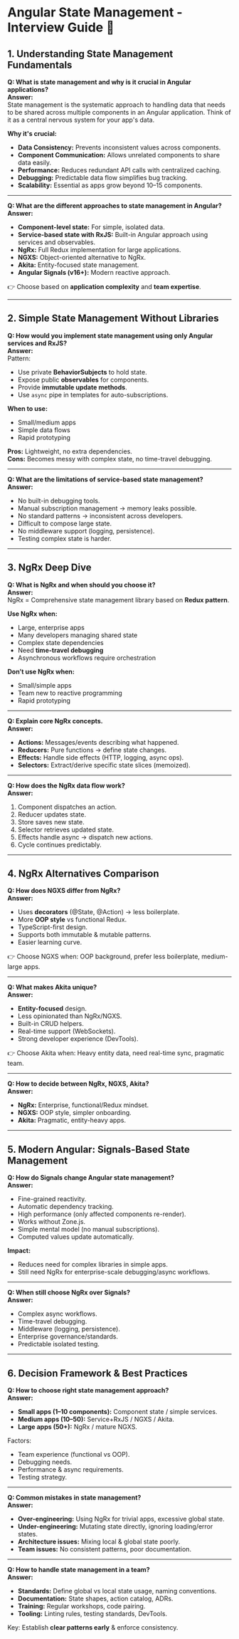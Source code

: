 # Angular State Management - Interview Guide 🎯

## 1. Understanding State Management Fundamentals

**Q: What is state management and why is it crucial in Angular applications?**  
**Answer:**  
State management is the systematic approach to handling data that needs to be shared across multiple components in an Angular application. Think of it as a central nervous system for your app's data.

**Why it's crucial:**
- **Data Consistency:** Prevents inconsistent values across components.  
- **Component Communication:** Allows unrelated components to share data easily.  
- **Performance:** Reduces redundant API calls with centralized caching.  
- **Debugging:** Predictable data flow simplifies bug tracking.  
- **Scalability:** Essential as apps grow beyond 10–15 components.  

---

**Q: What are the different approaches to state management in Angular?**  
**Answer:**  
- **Component-level state:** For simple, isolated data.  
- **Service-based state with RxJS:** Built-in Angular approach using services and observables.  
- **NgRx:** Full Redux implementation for large applications.  
- **NGXS:** Object-oriented alternative to NgRx.  
- **Akita:** Entity-focused state management.  
- **Angular Signals (v16+):** Modern reactive approach.  

👉 Choose based on **application complexity** and **team expertise**.

---

## 2. Simple State Management Without Libraries

**Q: How would you implement state management using only Angular services and RxJS?**  
**Answer:**  
Pattern:
- Use private **BehaviorSubjects** to hold state.  
- Expose public **observables** for components.  
- Provide **immutable update methods**.  
- Use `async` pipe in templates for auto-subscriptions.  

**When to use:**
- Small/medium apps  
- Simple data flows  
- Rapid prototyping  

**Pros:** Lightweight, no extra dependencies.  
**Cons:** Becomes messy with complex state, no time-travel debugging.  

---

**Q: What are the limitations of service-based state management?**  
**Answer:**  
- No built-in debugging tools.  
- Manual subscription management → memory leaks possible.  
- No standard patterns → inconsistent across developers.  
- Difficult to compose large state.  
- No middleware support (logging, persistence).  
- Testing complex state is harder.  

---

## 3. NgRx Deep Dive

**Q: What is NgRx and when should you choose it?**  
**Answer:**  
NgRx = Comprehensive state management library based on **Redux pattern**.  

**Use NgRx when:**
- Large, enterprise apps  
- Many developers managing shared state  
- Complex state dependencies  
- Need **time-travel debugging**  
- Asynchronous workflows require orchestration  

**Don’t use NgRx when:**  
- Small/simple apps  
- Team new to reactive programming  
- Rapid prototyping  

---

**Q: Explain core NgRx concepts.**  
**Answer:**  
- **Actions:** Messages/events describing what happened.  
- **Reducers:** Pure functions → define state changes.  
- **Effects:** Handle side effects (HTTP, logging, async ops).  
- **Selectors:** Extract/derive specific state slices (memoized).  

---

**Q: How does the NgRx data flow work?**  
**Answer:**  
1. Component dispatches an action.  
2. Reducer updates state.  
3. Store saves new state.  
4. Selector retrieves updated state.  
5. Effects handle async → dispatch new actions.  
6. Cycle continues predictably.  

---

## 4. NgRx Alternatives Comparison

**Q: How does NGXS differ from NgRx?**  
**Answer:**  
- Uses **decorators** (@State, @Action) → less boilerplate.  
- More **OOP style** vs functional Redux.  
- TypeScript-first design.  
- Supports both immutable & mutable patterns.  
- Easier learning curve.  

👉 Choose NGXS when: OOP background, prefer less boilerplate, medium-large apps.

---

**Q: What makes Akita unique?**  
**Answer:**  
- **Entity-focused** design.  
- Less opinionated than NgRx/NGXS.  
- Built-in CRUD helpers.  
- Real-time support (WebSockets).  
- Strong developer experience (DevTools).  

👉 Choose Akita when: Heavy entity data, need real-time sync, pragmatic team.  

---

**Q: How to decide between NgRx, NGXS, Akita?**  
**Answer:**  
- **NgRx:** Enterprise, functional/Redux mindset.  
- **NGXS:** OOP style, simpler onboarding.  
- **Akita:** Pragmatic, entity-heavy apps.  

---

## 5. Modern Angular: Signals-Based State Management

**Q: How do Signals change Angular state management?**  
**Answer:**  
- Fine-grained reactivity.  
- Automatic dependency tracking.  
- High performance (only affected components re-render).  
- Works without Zone.js.  
- Simple mental model (no manual subscriptions).  
- Computed values update automatically.  

**Impact:**  
- Reduces need for complex libraries in simple apps.  
- Still need NgRx for enterprise-scale debugging/async workflows.  

---

**Q: When still choose NgRx over Signals?**  
**Answer:**  
- Complex async workflows.  
- Time-travel debugging.  
- Middleware (logging, persistence).  
- Enterprise governance/standards.  
- Predictable isolated testing.  

---

## 6. Decision Framework & Best Practices

**Q: How to choose right state management approach?**  
**Answer:**  
- **Small apps (1–10 components):** Component state / simple services.  
- **Medium apps (10–50):** Service+RxJS / NGXS / Akita.  
- **Large apps (50+):** NgRx / mature NGXS.  

Factors:
- Team experience (functional vs OOP).  
- Debugging needs.  
- Performance & async requirements.  
- Testing strategy.  

---

**Q: Common mistakes in state management?**  
**Answer:**  
- **Over-engineering:** Using NgRx for trivial apps, excessive global state.  
- **Under-engineering:** Mutating state directly, ignoring loading/error states.  
- **Architecture issues:** Mixing local & global state poorly.  
- **Team issues:** No consistent patterns, poor documentation.  

---

**Q: How to handle state management in a team?**  
**Answer:**  
- **Standards:** Define global vs local state usage, naming conventions.  
- **Documentation:** State shapes, action catalog, ADRs.  
- **Training:** Regular workshops, code pairing.  
- **Tooling:** Linting rules, testing standards, DevTools.  

Key: Establish **clear patterns early** & enforce consistency.
